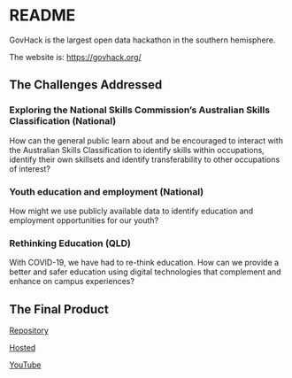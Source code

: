 # README

GovHack is the largest open data hackathon in the southern hemisphere.

The website is:
https://govhack.org/

## The Challenges Addressed

### Exploring the National Skills Commission’s Australian Skills Classification (National)

How can the general public learn about and be encouraged to interact with the Australian Skills Classification to identify skills within occupations, identify their own skillsets and identify transferability to other occupations of interest?

### Youth education and employment (National)

How might we use publicly available data to identify education and employment opportunities for our youth?

### Rethinking Education (QLD)

With COVID-19, we have had to re-think education. How can we provide a better and safer education using digital technologies that complement and enhance on campus experiences?

## The Final Product

[Repository](https://github.com/Ormesome/govhack2021)

[Hosted](https://govhack2021.ormesome.com/)

[YouTube](https://youtu.be/kQIkjLOaqR4)
